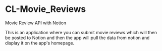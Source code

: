 # CL-Movie_Reviews
Movie Review API with Notion

This is an application where you can submit movie reviews which will then be posted to Notion and then the app will pull the data from notion and display it on the app's homepage.
